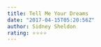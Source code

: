 ```yaml
---
title: Tell Me Your Dreams
date: "2017-04-15T05:20:56Z"
author: Sidney Sheldon
rating: ⭐⭐⭐⭐
---
```


<style>
body {
text-align: justify}
</style>

